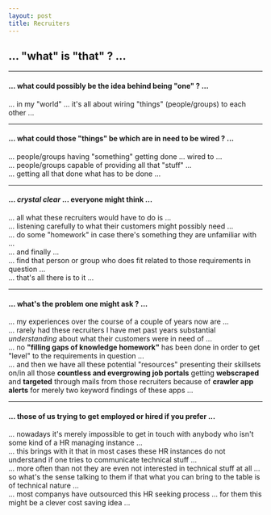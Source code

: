 ```yaml
---
layout: post
title: Recruiters
---
```


## **... "what" is "that" ? ...**  
   
----  

#### ... what could possibly be the idea behind being "one" ? ...
... in my "world" ... it's all about wiring "things" (people/groups) to each other ...  

----  
  
#### ... what could those "things" be which are in need to be wired ? ...
... people/groups having "something" getting done ... wired to ...  
... people/groups capable of providing all that "stuff" ...  
... getting all that done what has to be done ...  
  
----  
  
#### ... *crystal clear* ... everyone might think ...  
... all what these recruiters would have to do is ...  
... listening carefully to what their customers might possibly need ...  
... do some "homework" in case there's something they are unfamiliar with ...  
... and finally ...   
... find that person or group who does fit related to those requirements in question ...  
... that's all there is to it ...  

---  
  
#### ... what's the problem one might ask ? ...  
... my experiences over the course of a couple of years now are ...  
... rarely had these recruiters I have met past years substantial *understanding* about what their customers were in need of ...  
... no **"filling gaps of knowledge homework"** has been done in order to get "level" to the requirements in question ...  
... and then we have all these potential "resources" presenting their skillsets on/in all those **countless and evergrowing job portals** getting **webscraped** and **targeted** through mails from those recruiters because of **crawler app alerts** for merely two keyword findings of these apps ...  

---  
  
#### ... those of us trying to get employed or hired if you prefer ...  
... nowadays it's merely impossible to get in touch with anybody who isn't some kind of a HR managing instance ...  
... this brings with it that in most cases these HR instances do not understand if one tries to communicate technical stuff ...  
... more often than not they are even not interested in technical stuff at all ... so what's the sense talking to them if that what you can bring to the table is of technical nature ...  
... most companys have outsourced this HR seeking process ... for them this might be a clever cost saving idea ...  





  


  




